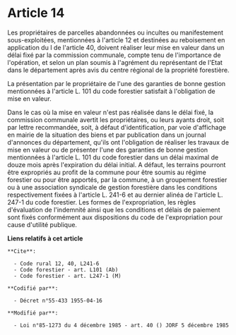 # Article 14

Les propriétaires de parcelles abandonnées ou incultes ou manifestement sous-exploitées, mentionnées à l'article 12 et
destinées au reboisement en application du I de l'article 40, doivent réaliser leur mise en valeur dans un délai fixé par la
commission communale, compte tenu de l'importance de l'opération, et selon un plan soumis à l'agrément du représentant de
l'Etat dans le département après avis du centre régional de la propriété forestière.

La présentation par le propriétaire de l'une des garanties de bonne gestion mentionnées à l'article L. 101 du code forestier
satisfait à l'obligation de mise en valeur.

Dans le cas où la mise en valeur n'est pas réalisée dans le délai fixé, la commission communale avertit les propriétaires, ou
leurs ayants droit, soit par lettre recommandée, soit, à défaut d'identification, par voie d'affichage en mairie de la
situation des biens et par publication dans un journal d'annonces du département, qu'ils ont l'obligation de réaliser les
travaux de mise en valeur ou de présenter l'une des garanties de bonne gestion mentionnées à l'article L. 101 du code
forestier dans un délai maximal de douze mois après l'expiration du délai initial. A défaut, les terrains pourront être
expropriés au profit de la commune pour être soumis au régime forestier ou pour être apportés, par la commune, à un
groupement forestier ou à une association syndicale de gestion forestière dans les conditions respectivement fixées à
l'article L. 241-6 et au dernier alinéa de l'article L. 247-1 du code forestier. Les formes de l'expropriation, les règles
d'évaluation de l'indemnité ainsi que les conditions et délais de paiement sont fixés conformément aux dispositions du code
de l'expropriation pour cause d'utilité publique.

**Liens relatifs à cet article**

	**Cite**:

	  - Code rural 12, 40, L241-6
	  - Code forestier - art. L101 (Ab)
	  - Code forestier - art. L247-1 (M)

	**Codifié par**:

	  - Décret n°55-433 1955-04-16

	**Modifié par**:

	  - Loi n°85-1273 du 4 décembre 1985 - art. 40 () JORF 5 décembre 1985
